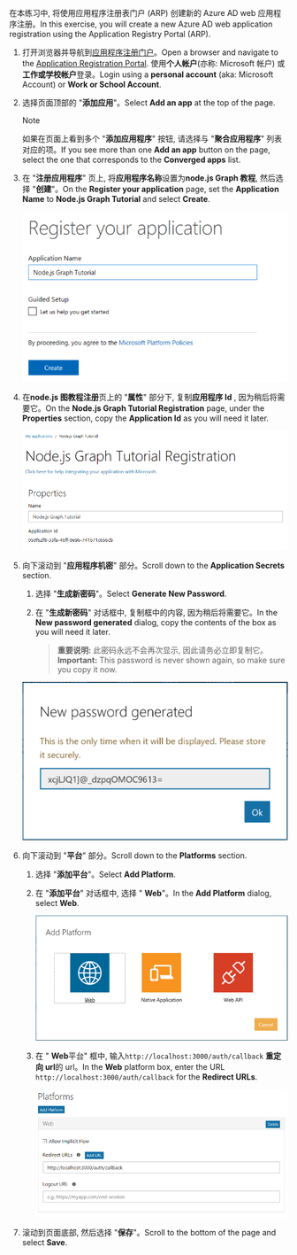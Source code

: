 <!-- markdownlint-disable MD002 MD041 -->

<span data-ttu-id="f6fbd-101">在本练习中, 将使用应用程序注册表门户 (ARP) 创建新的 Azure AD web 应用程序注册。</span><span class="sxs-lookup"><span data-stu-id="f6fbd-101">In this exercise, you will create a new Azure AD web application registration using the Application Registry Portal (ARP).</span></span>

1. <span data-ttu-id="f6fbd-102">打开浏览器并导航到[应用程序注册门户](https://apps.dev.microsoft.com)。</span><span class="sxs-lookup"><span data-stu-id="f6fbd-102">Open a browser and navigate to the [Application Registration Portal](https://apps.dev.microsoft.com).</span></span> <span data-ttu-id="f6fbd-103">使用**个人帐户**(亦称: Microsoft 帐户) 或**工作或学校帐户**登录。</span><span class="sxs-lookup"><span data-stu-id="f6fbd-103">Login using a **personal account** (aka: Microsoft Account) or **Work or School Account**.</span></span>

1. <span data-ttu-id="f6fbd-104">选择页面顶部的 "**添加应用**"。</span><span class="sxs-lookup"><span data-stu-id="f6fbd-104">Select **Add an app** at the top of the page.</span></span>

    > [!NOTE]
    > <span data-ttu-id="f6fbd-105">如果在页面上看到多个 "**添加应用程序**" 按钮, 请选择与 "**聚合应用程序**" 列表对应的项。</span><span class="sxs-lookup"><span data-stu-id="f6fbd-105">If you see more than one **Add an app** button on the page, select the one that corresponds to the **Converged apps** list.</span></span>

1. <span data-ttu-id="f6fbd-106">在 "**注册应用程序**" 页上, 将**应用程序名称**设置为**node.js Graph 教程**, 然后选择 "**创建**"。</span><span class="sxs-lookup"><span data-stu-id="f6fbd-106">On the **Register your application** page, set the **Application Name** to **Node.js Graph Tutorial** and select **Create**.</span></span>

    ![在应用注册门户网站中创建新应用程序的屏幕截图](./images/arp-create-app-01.png)

1. <span data-ttu-id="f6fbd-108">在**node.js 图教程注册**页上的 "**属性**" 部分下, 复制**应用程序 Id** , 因为稍后将需要它。</span><span class="sxs-lookup"><span data-stu-id="f6fbd-108">On the **Node.js Graph Tutorial Registration** page, under the **Properties** section, copy the **Application Id** as you will need it later.</span></span>

    ![新创建的应用程序 ID 的屏幕截图](./images/arp-create-app-02.png)

1. <span data-ttu-id="f6fbd-110">向下滚动到 "**应用程序机密**" 部分。</span><span class="sxs-lookup"><span data-stu-id="f6fbd-110">Scroll down to the **Application Secrets** section.</span></span>

    1. <span data-ttu-id="f6fbd-111">选择 "**生成新密码**"。</span><span class="sxs-lookup"><span data-stu-id="f6fbd-111">Select **Generate New Password**.</span></span>
    1. <span data-ttu-id="f6fbd-112">在 "**生成新密码**" 对话框中, 复制框中的内容, 因为稍后将需要它。</span><span class="sxs-lookup"><span data-stu-id="f6fbd-112">In the **New password generated** dialog, copy the contents of the box as you will need it later.</span></span>

        > <span data-ttu-id="f6fbd-113">**重要说明:** 此密码永远不会再次显示, 因此请务必立即复制它。</span><span class="sxs-lookup"><span data-stu-id="f6fbd-113">**Important:** This password is never shown again, so make sure you copy it now.</span></span>

    ![新创建的应用程序密码的屏幕截图](./images/arp-create-app-03.png)

1. <span data-ttu-id="f6fbd-115">向下滚动到 "**平台**" 部分。</span><span class="sxs-lookup"><span data-stu-id="f6fbd-115">Scroll down to the **Platforms** section.</span></span>

    1. <span data-ttu-id="f6fbd-116">选择 "**添加平台**"。</span><span class="sxs-lookup"><span data-stu-id="f6fbd-116">Select **Add Platform**.</span></span>
    1. <span data-ttu-id="f6fbd-117">在 "**添加平台**" 对话框中, 选择 " **Web**"。</span><span class="sxs-lookup"><span data-stu-id="f6fbd-117">In the **Add Platform** dialog, select **Web**.</span></span>

        ![为应用程序创建平台的屏幕截图](./images/arp-create-app-04.png)

    1. <span data-ttu-id="f6fbd-119">在 " **Web**平台" 框中, 输入`http://localhost:3000/auth/callback` **重定向 url**的 url。</span><span class="sxs-lookup"><span data-stu-id="f6fbd-119">In the **Web** platform box, enter the URL `http://localhost:3000/auth/callback` for the **Redirect URLs**.</span></span>

        ![应用程序新添加的 Web 平台的屏幕截图](./images/arp-create-app-05.png)

1. <span data-ttu-id="f6fbd-121">滚动到页面底部, 然后选择 "**保存**"。</span><span class="sxs-lookup"><span data-stu-id="f6fbd-121">Scroll to the bottom of the page and select **Save**.</span></span>